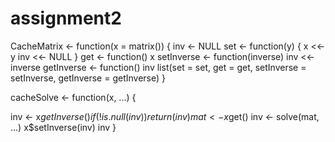 # assignment2
CacheMatrix <- function(x = matrix()) {
  inv <- NULL
  set <- function(y) {
    x <<- y
    inv <<- NULL
  }
  get <- function() x
  setInverse <- function(inverse) inv <<- inverse
  getInverse <- function() inv
  list(set = set,
       get = get,
       setInverse = setInverse,
       getInverse = getInverse)
}

cacheSolve <- function(x, ...) {
  
  inv <- x$getInverse()
  if (!is.null(inv)) {
    return(inv)
  }
  mat <- x$get()
  inv <- solve(mat, ...)
  x$setInverse(inv)
  inv
}
